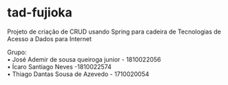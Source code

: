 # tad-fujioka
Projeto de criação de CRUD usando Spring para cadeira de Tecnologias de Acesso a Dados para Internet

Grupo: </br>
• José Ademir de sousa queiroga junior - 1810022056 </br>
• Ícaro Santiago Neves -1810022574 </br>
• Thiago Dantas Sousa de Azevedo - 1710020054 </br>
